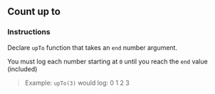 ## Count up to

### Instructions

Declare `upTo` function that takes an `end` number argument.

You must log each number starting at `0` until you reach the `end` value
(included)

> Example: `upTo(3)` would log: 0 1 2 3 
